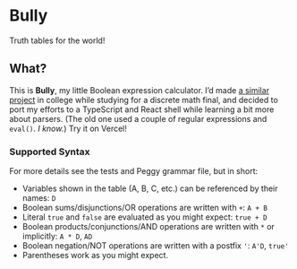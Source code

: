# Bully

Truth tables for the world!

## What?

This is **Bully**, my little Boolean expression calculator. I’d made [a similar project](https://github.com/nok-ko/boole) in college while studying for a discrete math final, and decided to port my efforts to a TypeScript and React shell while learning a bit more about parsers. (The old one used a couple of regular expressions and `eval()`. _I know._) Try it on Vercel!

### Supported Syntax

For more details see the tests and Peggy grammar file, but in short:

- Variables shown in the table (A, B, C, etc.) can be referenced by their names: `D`
- Boolean sums/disjunctions/OR operations are written with `+`: `A + B`
- Literal `true` and `false` are evaluated as you might expect: `true + D`
- Boolean products/conjunctions/AND operations are written with `*` or implicitly: `A * D`, `AD`
- Boolean negation/NOT operations are written with a postfix `'`: `A'D`, `true'`
- Parentheses work as you might expect.
